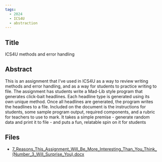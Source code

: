 ```yaml
---
tags:
  - 2024
  - ICS4U
  - abstraction
---
```


## Title

ICS4U methods and error handling

## Abstract

This is an assignment that I've used in ICS4U as a way to review writing methods and error handling, and as a way for students to practice writing to file. The assignment has students write a Mad-Lib style program that generates click-bait headlines. Each headline type is generated using its own unique method. Once all headlines are generated, the program writes the headlines to a file. Included on the document is the instructions for students, some sample program output, required components, and a rubric for teachers to use to mark. It takes a simple premise - generate random data and print it to file - and puts a fun, relatable spin on it for students

## Files

*   [7\_Reasons\_This\_Assignment\_Will\_Be\_More\_Interesting\_Than\_You\_Think\_(Number\_3\_Will\_Surprise\_You).docx](resources/2024/Jeff_Campbell/7_Reasons_This_Assignment_Will_Be_More_Interesting_Than_You_Think_(Number_3_Will_Surprise_You).docx)
